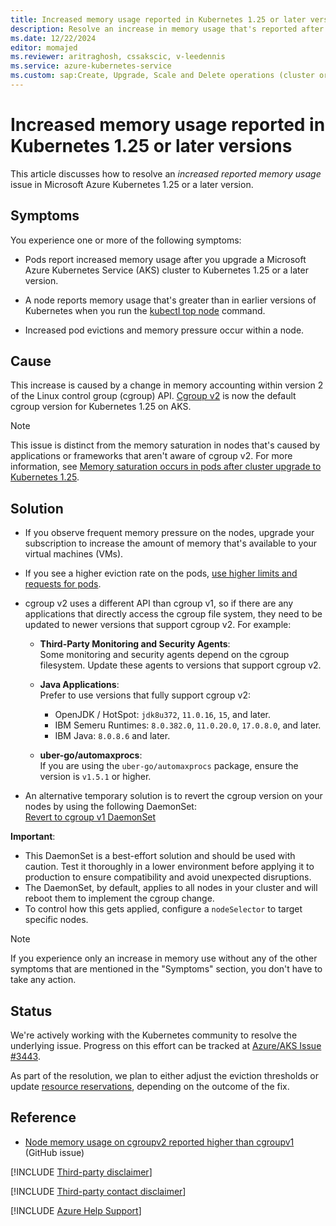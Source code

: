 ```yaml
---
title: Increased memory usage reported in Kubernetes 1.25 or later versions
description: Resolve an increase in memory usage that's reported after you upgrade an Azure Kubernetes Service (AKS) cluster to Kubernetes 1.25.x.
ms.date: 12/22/2024
editor: momajed
ms.reviewer: aritraghosh, cssakscic, v-leedennis
ms.service: azure-kubernetes-service
ms.custom: sap:Create, Upgrade, Scale and Delete operations (cluster or nodepool)
---
```

# Increased memory usage reported in Kubernetes 1.25 or later versions

This article discusses how to resolve an *increased reported memory usage* issue in Microsoft Azure Kubernetes 1.25 or a later version.

## Symptoms

You experience one or more of the following symptoms:

- Pods report increased memory usage after you upgrade a Microsoft Azure Kubernetes Service (AKS) cluster to Kubernetes 1.25 or a later version.

- A node reports memory usage that's greater than in earlier versions of Kubernetes when you run the [kubectl top node](https://kubernetes.io/docs/reference/generated/kubectl/kubectl-commands#-em-node-em-) command.

- Increased pod evictions and memory pressure occur within a node.

## Cause

This increase is caused by a change in memory accounting within version 2 of the Linux control group (cgroup) API. [Cgroup v2](https://kubernetes.io/docs/concepts/architecture/cgroups/) is now the default cgroup version for Kubernetes 1.25 on AKS.

> [!NOTE]  
> This issue is distinct from the memory saturation in nodes that's caused by applications or frameworks that aren't aware of cgroup v2. For more information, see [Memory saturation occurs in pods after cluster upgrade to Kubernetes 1.25](./aks-memory-saturation-after-upgrade.md).

## Solution

- If you observe frequent memory pressure on the nodes, upgrade your subscription to increase the amount of memory that's available to your virtual machines (VMs).

- If you see a higher eviction rate on the pods, [use higher limits and requests for pods](/azure/aks/developer-best-practices-resource-management#define-pod-resource-requests-and-limits).

- cgroup v2 uses a different API than cgroup v1, so if there are any applications that directly access the cgroup file system, they need to be updated to newer versions that support cgroup v2. For example:

  - **Third-Party Monitoring and Security Agents**:  
    Some monitoring and security agents depend on the cgroup filesystem. Update these agents to versions that support cgroup v2.

  - **Java Applications**:  
    Prefer to use versions that fully support cgroup v2:
    - OpenJDK / HotSpot: `jdk8u372`, `11.0.16`, `15`, and later.
    - IBM Semeru Runtimes: `8.0.382.0`, `11.0.20.0`, `17.0.8.0`, and later.
    - IBM Java: `8.0.8.6` and later.

  - **uber-go/automaxprocs**:  
    If you are using the `uber-go/automaxprocs` package, ensure the version is `v1.5.1` or higher.

- An alternative temporary solution is to revert the cgroup version on your nodes by using the following DaemonSet:  
[Revert to cgroup v1 DaemonSet](https://github.com/Azure/AKS/blob/master/examples/cgroups/revert-cgroup-v1.yaml)

**Important**:  
- This DaemonSet is a best-effort solution and should be used with caution. Test it thoroughly in a lower environment before applying it to production to ensure compatibility and avoid unexpected disruptions.
- The DaemonSet, by default, applies to all nodes in your cluster and will reboot them to implement the cgroup change.  
- To control how this gets applied, configure a `nodeSelector` to target specific nodes.


> [!NOTE]  
> If you experience only an increase in memory use without any of the other symptoms that are mentioned in the "Symptoms" section, you don't have to take any action.

## Status

We're actively working with the Kubernetes community to resolve the underlying issue. Progress on this effort can be tracked at [Azure/AKS Issue #3443](https://github.com/kubernetes/kubernetes/issues/118916). 

As part of the resolution, we plan to either adjust the eviction thresholds or update [resource reservations](/azure/aks/concepts-clusters-workloads#resource-reservations), depending on the outcome of the fix.

## Reference

- [Node memory usage on cgroupv2 reported higher than cgroupv1](https://github.com/kubernetes/kubernetes/issues/118916) (GitHub issue)

[!INCLUDE [Third-party disclaimer](../../../includes/third-party-disclaimer.md)]

[!INCLUDE [Third-party contact disclaimer](../../../includes/third-party-contact-disclaimer.md)]

[!INCLUDE [Azure Help Support](../../../includes/azure-help-support.md)]
